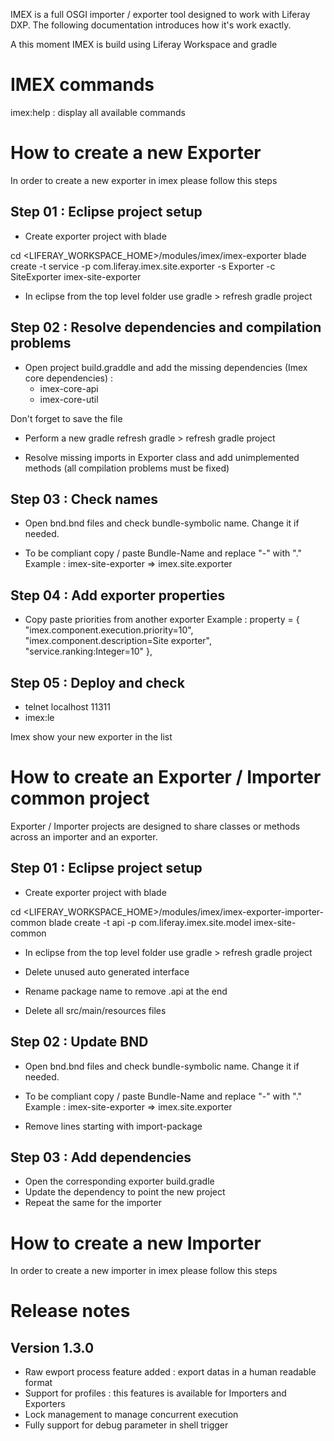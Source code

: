 IMEX is a full OSGI importer / exporter tool designed to work with Liferay DXP. The following documentation introduces how it's work exactly.

A this moment IMEX is build using Liferay Workspace and gradle

# IMEX commands
imex:help : display all available commands

# How to create a new Exporter

In order to create a new exporter in imex please follow this steps

## Step 01 : Eclipse project setup

 - Create exporter project with blade

 cd <LIFERAY_WORKSPACE_HOME>/modules/imex/imex-exporter
 blade create -t service -p com.liferay.imex.site.exporter -s Exporter -c SiteExporter imex-site-exporter

 - In eclipse from the top level folder use gradle > refresh gradle project

## Step 02 : Resolve dependencies and compilation problems

 - Open project build.graddle and add the missing dependencies (Imex core dependencies) :
    - imex-core-api
    - imex-core-util

 Don't forget to save the file
 
 - Perform a new gradle refresh gradle > refresh gradle project
 
 - Resolve missing imports in Exporter class and add unimplemented methods (all compilation problems must be fixed)
 
## Step 03 : Check names

- Open bnd.bnd files and check bundle-symbolic name. Change it if needed.

- To be compliant copy / paste Bundle-Name and replace "-" with "." 
Example : imex-site-exporter => imex.site.exporter

## Step 04 : Add exporter properties

- Copy paste priorities from another exporter 
Example : 	property = {
			"imex.component.execution.priority=10",
			"imex.component.description=Site exporter",
			"service.ranking:Integer=10"
		},
		
## Step 05 : Deploy and check

- telnet localhost 11311
- imex:le

Imex show your new exporter in the list

# How to create an Exporter / Importer common project

Exporter / Importer projects are designed to share classes or methods across an importer and an exporter. 

## Step 01 : Eclipse project setup

 - Create exporter project with blade

cd <LIFERAY_WORKSPACE_HOME>/modules/imex/imex-exporter-importer-common
blade create -t api -p com.liferay.imex.site.model imex-site-common

 - In eclipse from the top level folder use gradle > refresh gradle project
 
 - Delete unused auto generated interface 
 
 - Rename package name to remove .api at the end
 
 - Delete all src/main/resources files
 
 
## Step 02 : Update BND

- Open bnd.bnd files and check bundle-symbolic name. Change it if needed.

- To be compliant copy / paste Bundle-Name and replace "-" with "." 
Example : imex-site-exporter => imex.site.exporter

- Remove lines starting with import-package

## Step 03 : Add dependencies 

- Open the corresponding exporter build.gradle
- Update the dependency to point the new project
- Repeat the same for the importer
 

# How to create a new Importer
In order to create a new importer in imex please follow this steps


# Release notes
## Version 1.3.0
 - Raw ewport process feature added : export datas in a human readable format
 - Support for profiles : this features is available for Importers and Exporters 
 - Lock management to manage concurrent execution
 - Fully support for debug parameter in shell trigger